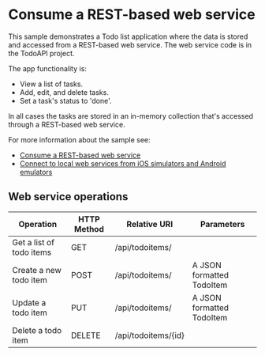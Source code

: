 
# Consume a REST-based web service

This sample demonstrates a Todo list application where the data is stored and accessed from a REST-based web service. The web service code is in the TodoAPI project.

The app functionality is:

- View a list of tasks.
- Add, edit, and delete tasks.
- Set a task's status to 'done'.

In all cases the tasks are stored in an in-memory collection that's accessed through a REST-based web service.

For more information about the sample see:

- [Consume a REST-based web service](https://docs.microsoft.com/dotnet/maui/data-cloud/rest)
- [Connect to local web services from iOS simulators and Android emulators](https://docs.microsoft.com/dotnet/maui/data-cloud/local-web-services)


## Web service operations

| Operation                	| HTTP Method 	| Relative URI        	| Parameters                	|
|--------------------------	|-------------	|---------------------	|---------------------------	|
| Get a list of todo items 	| GET         	| /api/todoitems/     	|                           	|
| Create a new todo item   	| POST        	| /api/todoitems/     	| A JSON formatted TodoItem 	|
| Update a todo item       	| PUT         	| /api/todoitems/     	| A JSON formatted TodoItem 	|
| Delete a todo item       	| DELETE      	| /api/todoitems/{id} 	|                           	|

